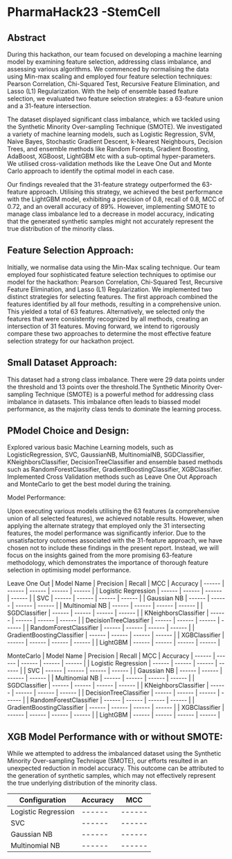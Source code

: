 # PharmaHack23 -StemCell 

## Abstract

During this hackathon, our team focused on developing a machine learning model by examining feature selection, addressing class imbalance, and assessing various algorithms. We commenced by normalising the data using Min-max scaling and employed four feature selection techniques: Pearson Correlation, Chi-Squared Test, Recursive Feature Elimination, and Lasso (L1) Regularization. With the help of ensemble based feature selection, we evaluated two feature selection strategies: a 63-feature union and a 31-feature intersection.

The dataset displayed significant class imbalance, which we tackled using the Synthetic Minority Over-sampling Technique (SMOTE). We investigated a variety of machine learning models, such as Logistic Regression, SVM, Naive Bayes, Stochastic Gradient Descent, k-Nearest Neighbours, Decision Trees, and ensemble methods like Random Forests, Gradient Boosting, AdaBoost,  XGBoost, LightGBM etc with a sub-optimal hyper-parameters. We utilised cross-validation methods like the Leave One Out and Monte Carlo approach to identify the optimal model in each case.

Our findings revealed that the 31-feature strategy outperformed the 63-feature approach. Utilising this strategy, we achieved the best performance with the LightGBM model, exhibiting a precision of 0.8, recall of 0.8, MCC of 0.72, and an overall accuracy of 89%. However, implementing SMOTE to manage class imbalance led to a decrease in model accuracy, indicating that the generated synthetic samples might not accurately represent the true distribution of the minority class.


## Feature Selection Approach: 
Initially, we normalise data using the Min-Max scaling technique. Our team employed four sophisticated feature selection techniques to optimise our model for the hackathon: Pearson Correlation, Chi-Squared Test, Recursive Feature Elimination, and Lasso (L1) Regularization. We implemented two distinct strategies for selecting features. The first approach combined the features identified by all four methods, resulting in a comprehensive union. This yielded a total of 63 features. Alternatively, we selected only the features that were consistently recognized by all methods, creating an intersection of 31 features. Moving forward, we intend to rigorously compare these two approaches to determine the most effective feature selection strategy for our hackathon project.

## Small Dataset Approach: 
This dataset had a strong class imbalance. There were 29 data points under the threshold and 13 points over the threshold.The Synthetic Minority Over-sampling Technique (SMOTE) is a powerful method for addressing class imbalance in datasets. This imbalance often leads to biassed model performance, as the majority class tends to dominate the learning process.

## PModel Choice and Design:

Explored various basic Machine Learning models, such as LogisticRegression, SVC, GaussianNB, MultinomialNB, SGDClassifier, KNeighborsClassifier, DecisionTreeClassifier and ensemble based methods such as RandomForestClassifier, GradientBoostingClassifier, XGBClassifier. Implemented Cross Validation methods such as Leave One Out Approach and MonteCarlo to get the best model during the training. 

Model Performance:

Upon executing various models utilising the 63 features (a comprehensive union of all selected features), we achieved notable results. However, when applying the alternate strategy that employed only the 31 intersecting features, the model performance was significantly inferior. Due to the unsatisfactory outcomes associated with the 31-feature approach, we have chosen not to include these findings in the present report. Instead, we will focus on the insights gained from the more promising 63-feature methodology, which demonstrates the importance of thorough feature selection in optimising model performance.

Leave One Out
| Model Name | Precision | Recall | MCC | Accuracy
| ------ | ------ | ------ | ------ | ------ |
| Logistic Regression |  ------ | ------ | ------ | ------ |
| SVC |  ------ | ------ | ------ | ------ |
| Gaussian NB | ------ | ------ | ------ | ------ |
| Multinomial NB  |  ------ | ------ | ------ | ------ |
| SGDClassifier |  ------ | ------ | ------ | ------ |
| KNeighborsClassifier |  ------ | ------ | ------ | ------ |
| DecisionTreeClassifier |  ------ | ------ | ------ | ------ |
| RandomForestClassifier |  ------ | ------ | ------ | ------ |
| GradientBoostingClassifier |  ------ | ------ | ------ | ------ |
| XGBClassifier |  ------ | ------ | ------ | ------ |
| LightGBM |  ------ | ------ | ------ | ------ |

MonteCarlo
| Model Name | Precision | Recall | MCC | Accuracy
| ------ | ------ | ------ | ------ | ------ |
| Logistic Regression |  ------ | ------ | ------ | ------ |
| SVC |  ------ | ------ | ------ | ------ |
| Gaussian NB | ------ | ------ | ------ | ------ |
| Multinomial NB  |  ------ | ------ | ------ | ------ |
| SGDClassifier |  ------ | ------ | ------ | ------ |
| KNeighborsClassifier |  ------ | ------ | ------ | ------ |
| DecisionTreeClassifier |  ------ | ------ | ------ | ------ |
| RandomForestClassifier |  ------ | ------ | ------ | ------ |
| GradientBoostingClassifier |  ------ | ------ | ------ | ------ |
| XGBClassifier |  ------ | ------ | ------ | ------ |
| LightGBM |  ------ | ------ | ------ | ------ |


## XGB Model Performance with or without SMOTE:

While we attempted to address the imbalanced dataset using the Synthetic Minority Over-sampling Technique (SMOTE), our efforts resulted in an unexpected reduction in model accuracy. This outcome can be attributed to the generation of synthetic samples, which may not effectively represent the true underlying distribution of the minority class.

| Configuration | Accuracy | MCC |
| ------ | ------ | ------ |
| Logistic Regression |  ------ | ------ | 
| SVC |  ------ | ------ | 
| Gaussian NB | ------ | ------ | 
| Multinomial NB  |  ------ | ------ | 


